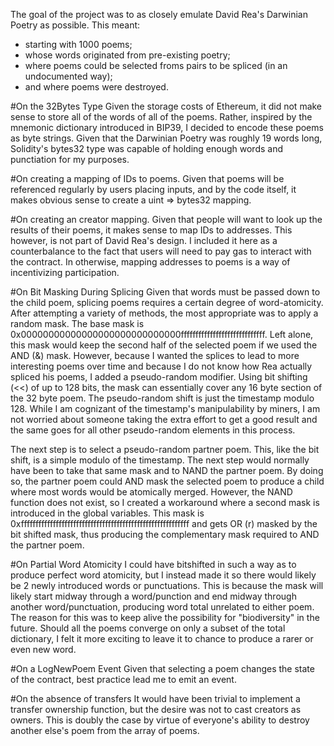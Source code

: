 The goal of the project was to as closely emulate David Rea's Darwinian Poetry as possible. 
This meant:
- starting with 1000 poems;
- whose words originated from pre-existing poetry;
- where poems could be selected froms pairs to be spliced (in an undocumented way);
- and where poems were destroyed.


#On the 32Bytes Type
Given the storage costs of Ethereum, it did not make sense to store all of the words of all of the poems. 
Rather, inspired by the mnemonic dictionary introduced in BIP39, I decided to encode these poems as byte strings.
Given that the Darwinian Poetry was roughly 19 words long, Solidity's bytes32 type was capable of holding enough words and punctiation for my purposes.


#On creating a mapping of IDs to poems.
Given that poems will be referenced regularly by users placing inputs, and by the code itself, it makes obvious sense to create a uint => bytes32 mapping.

#On creating an creator mapping.
Given that people will want to look up the results of their poems, it makes sense to map IDs to addresses. This however, is not part of David Rea's design. I included it here as a counterbalance to the fact that users will need to pay gas to interact with the contract. In otherwise, mapping addresses to poems is a way of incentivizing participation.

#On Bit Masking During Splicing
Given that words must be passed down to the child poem, splicing poems requires a certain degree of word-atomicity.
After attempting a variety of methods, the most appropriate was to apply a random mask.
The base mask is 0x00000000000000000000000000000fffffffffffffffffffffffffffff. 
Left alone, this mask would keep the second half of the selected poem if we used the AND (&) mask.
However, because I wanted the splices to lead to more interesting poems over time and because I do not know how Rea actually spliced his poems, I added a pseudo-random modifier.
Using bit shifting (<<) of up to 128 bits, the mask can essentially cover any 16 byte section of the 32 byte poem. 
The pseudo-random shift is just the timestamp modulo 128. While I am cognizant of the timestamp's manipulability by miners, I am not worried about someone taking the extra effort to get a good result and the same goes for all other pseudo-random elements in this process.

The next step is to select a pseudo-random partner poem. This, like the bit shift, is a simple modulo of the timestamp.
The next step would normally have been to take that same mask and to NAND the partner poem. By doing so, the partner poem could AND mask the selected poem to produce a child where most words would be atomically merged. However, the NAND function does not exist, so I created a workaround where a second mask is introduced in the global variables. This mask is 0xffffffffffffffffffffffffffffffffffffffffffffffffffffffffff and gets OR (r) masked by the bit shifted mask, thus producing the complementary mask required to AND the partner poem.

#On Partial Word Atomicity
I could have bitshifted in such a way as to produce perfect word atomicity, but I instead made it so there would likely be 2 newly introduced words or punctuations. 
This is because the mask will likely start midway through a word/punction and end midway through another word/punctuation, producing word total unrelated to either poem.
The reason for this was to keep alive the possibility for "biodiversity" in the future. Should all the poems converge on only a subset of the total dictionary, I felt it more exciting to leave it to chance to produce a rarer or even new word.

#On a LogNewPoem Event
Given that selecting a poem changes the state of the contract, best practice lead me to emit an event.

#On the absence of transfers
It would have been trivial to implement a transfer ownership function, but the desire was not to cast creators as owners. This is doubly the case by virtue of everyone's ability to destroy another else's poem from the array of poems.

